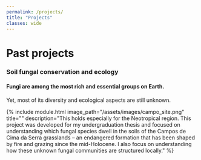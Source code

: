 ```yaml
---
permalink: /projects/
title: "Projects"
classes: wide
---
```







# Past projects

### Soil fungal conservation and ecology
#### Fungi are among the most rich and essential groups on Earth.
Yet, most of its diversity and ecological aspects are still unknown.

{% include module.html image_path="/assets/images/campo_site.png" title="" description="This holds especially for the Neotropical region. This project was developed for my undergraduation thesis and focused on understanding which fungal species dwell in the soils of the Campos de Cima da Serra grasslands – an endangered formation that has been shaped by fire and grazing since the mid-Holocene. I also focus on understanding how these unknown fungal communities are structured locally." %}
